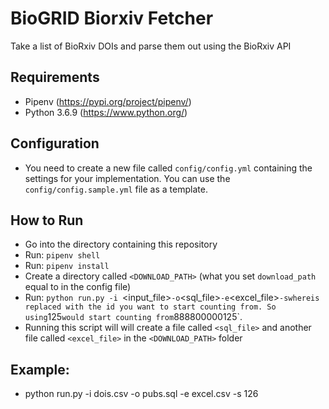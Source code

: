 # BioGRID Biorxiv Fetcher
Take a list of BioRxiv DOIs and parse them out using the BioRxiv API

## Requirements
+ Pipenv (https://pypi.org/project/pipenv/)
+ Python 3.6.9 (https://www.python.org/)

## Configuration
+ You need to create a new file called `config/config.yml` containing the settings for your implementation. You can use the `config/config.sample.yml` file as a template.

## How to Run
+ Go into the directory containing this repository
+ Run: `pipenv shell`
+ Run: `pipenv install`
+ Create a directory called `<DOWNLOAD_PATH>` (what you set `download_path` equal to in the config file)
+ Run: `python run.py -i `<input_file>` -o `<sql_file>` -e `<excel_file>` -s `<start id>` where `<start id>` is replaced with the id you want to start counting from. So using `125` would start counting from `888800000125`.
+ Running this script will will create a file called `<sql_file>` and another file called `<excel_file>` in the `<DOWNLOAD_PATH>` folder

## Example:
+ python run.py -i dois.csv -o pubs.sql -e excel.csv -s 126
